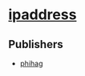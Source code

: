 # [ipaddress](https://pypi.org/project/ipaddress)



## Publishers
- [phihag](https://pypi.org/user/phihag)

